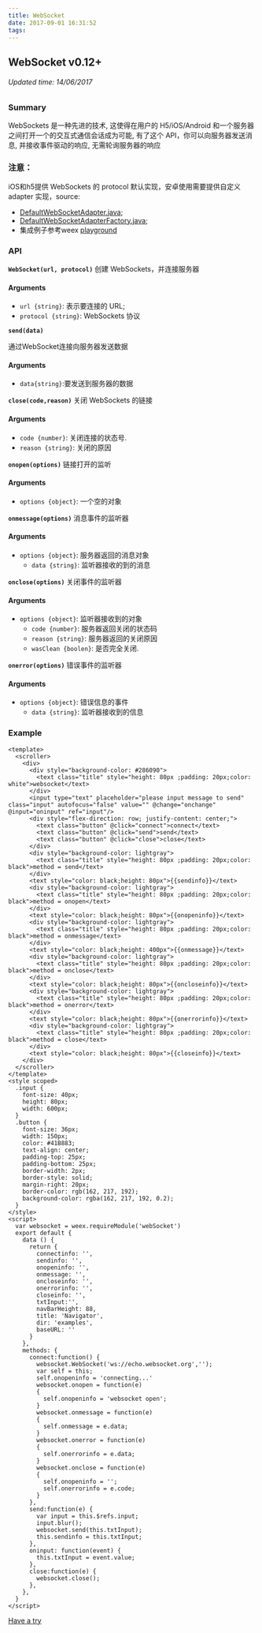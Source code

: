 ```yaml
---
title: WebSocket
date: 2017-09-01 16:31:52
tags:
---
```


## WebSocket v0.12+
###### Updated time: 14/06/2017

### Summary
WebSockets 是一种先进的技术, 这使得在用户的 H5/iOS/Android 和一个服务器之间打开一个的交互式通信会话成为可能, 有了这个 API，你可以向服务器发送消息, 并接收事件驱动的响应, 无需轮询服务器的响应

### 注意：
iOS和h5提供 WebSockets 的 protocol 默认实现，安卓使用需要提供自定义 adapter 实现，source:
* [DefaultWebSocketAdapter.java](https://github.com/apache/incubator-weex/blob/dev/android/commons/src/main/java/com/alibaba/weex/commons/adapter/DefaultWebSocketAdapter.java);
* [DefaultWebSocketAdapterFactory.java](https://github.com/apache/incubator-weex/blob/dev/android/commons/src/main/java/com/alibaba/weex/commons/adapter/DefaultWebSocketAdapterFactory.java);
* 集成例子参考weex [playground](https://github.com/apache/incubator-weex/tree/dev/android/playground)

### API
**`WebSocket(url, protocol)`**
创建 WebSockets，并连接服务器

#### Arguments
* `url {string}`: 表示要连接的 URL;
* `protocol {string}`: WebSockets 协议

**`send(data)`**

通过WebSocket连接向服务器发送数据

#### Arguments
* `data{string}`:要发送到服务器的数据

**`close(code,reason)`**
关闭 WebSockets 的链接

#### Arguments
* `code {number}`: 关闭连接的状态号.
* `reason {string}`: 关闭的原因

**`onopen(options)`**
链接打开的监听

#### Arguments
* `options {object}`: 一个空的对象

**`onmessage(options)`**
消息事件的监听器

#### Arguments
* `options {object}`: 服务器返回的消息对象
  * `data {string}`: 监听器接收的到的消息

**`onclose(options)`**
关闭事件的监听器

#### Arguments
* `options {object}`: 监听器接收到的对象
  * `code {number}`: 服务器返回关闭的状态码
  * `reason {string}`: 服务器返回的关闭原因
  * `wasClean {boolen}`: 是否完全关闭.

**`onerror(options)`**
错误事件的监听器

#### Arguments
* `options {object}`: 错误信息的事件
  * `data {string}`: 监听器接收到的信息

### Example
```
<template>
  <scroller>
    <div>
      <div style="background-color: #286090">
        <text class="title" style="height: 80px ;padding: 20px;color: white">websocket</text>
      </div>
      <input type="text" placeholder="please input message to send" class="input" autofocus="false" value="" @change="onchange" @input="oninput" ref="input"/>
      <div style="flex-direction: row; justify-content: center;">
        <text class="button" @click="connect">connect</text>
        <text class="button" @click="send">send</text>
        <text class="button" @click="close">close</text>
      </div>
      <div style="background-color: lightgray">
        <text class="title" style="height: 80px ;padding: 20px;color: black">method = send</text>
      </div>
      <text style="color: black;height: 80px">{{sendinfo}}</text>
      <div style="background-color: lightgray">
        <text class="title" style="height: 80px ;padding: 20px;color: black">method = onopen</text>
      </div>
      <text style="color: black;height: 80px">{{onopeninfo}}</text>
      <div style="background-color: lightgray">
        <text class="title" style="height: 80px ;padding: 20px;color: black">method = onmessage</text>
      </div>
      <text style="color: black;height: 400px">{{onmessage}}</text>
      <div style="background-color: lightgray">
        <text class="title" style="height: 80px ;padding: 20px;color: black">method = onclose</text>
      </div>
      <text style="color: black;height: 80px">{{oncloseinfo}}</text>
      <div style="background-color: lightgray">
        <text class="title" style="height: 80px ;padding: 20px;color: black">method = onerror</text>
      </div>
      <text style="color: black;height: 80px">{{onerrorinfo}}</text>
      <div style="background-color: lightgray">
        <text class="title" style="height: 80px ;padding: 20px;color: black">method = close</text>
      </div>
      <text style="color: black;height: 80px">{{closeinfo}}</text>
    </div>
  </scroller>
</template>
<style scoped>
  .input {
    font-size: 40px;
    height: 80px;
    width: 600px;
  }
  .button {
    font-size: 36px;
    width: 150px;
    color: #41B883;
    text-align: center;
    padding-top: 25px;
    padding-bottom: 25px;
    border-width: 2px;
    border-style: solid;
    margin-right: 20px;
    border-color: rgb(162, 217, 192);
    background-color: rgba(162, 217, 192, 0.2);
  }
</style>
<script>
  var websocket = weex.requireModule('webSocket')
  export default {
    data () {
      return {
        connectinfo: '',
        sendinfo: '',
        onopeninfo: '',
        onmessage: '',
        oncloseinfo: '',
        onerrorinfo: '',
        closeinfo: '',
        txtInput:'',
        navBarHeight: 88,
        title: 'Navigator',
        dir: 'examples',
        baseURL: ''
      }
    },
    methods: {
      connect:function() {
        websocket.WebSocket('ws://echo.websocket.org','');
        var self = this;
        self.onopeninfo = 'connecting...'
        websocket.onopen = function(e)
        {
          self.onopeninfo = 'websocket open';
        }
        websocket.onmessage = function(e)
        {
          self.onmessage = e.data;
        }
        websocket.onerror = function(e)
        {
          self.onerrorinfo = e.data;
        }
        websocket.onclose = function(e)
        {
          self.onopeninfo = '';
          self.onerrorinfo = e.code;
        }
      },
      send:function(e) {
        var input = this.$refs.input;
        input.blur();
        websocket.send(this.txtInput);
        this.sendinfo = this.txtInput;
      },
      oninput: function(event) {
        this.txtInput = event.value;
      },
      close:function(e) {
        websocket.close();
      },
    },
  }
</script>
```
[Have a try](http://dotwe.org/vue/6d8bdfe66f24fda1a2dc6158b0182573)